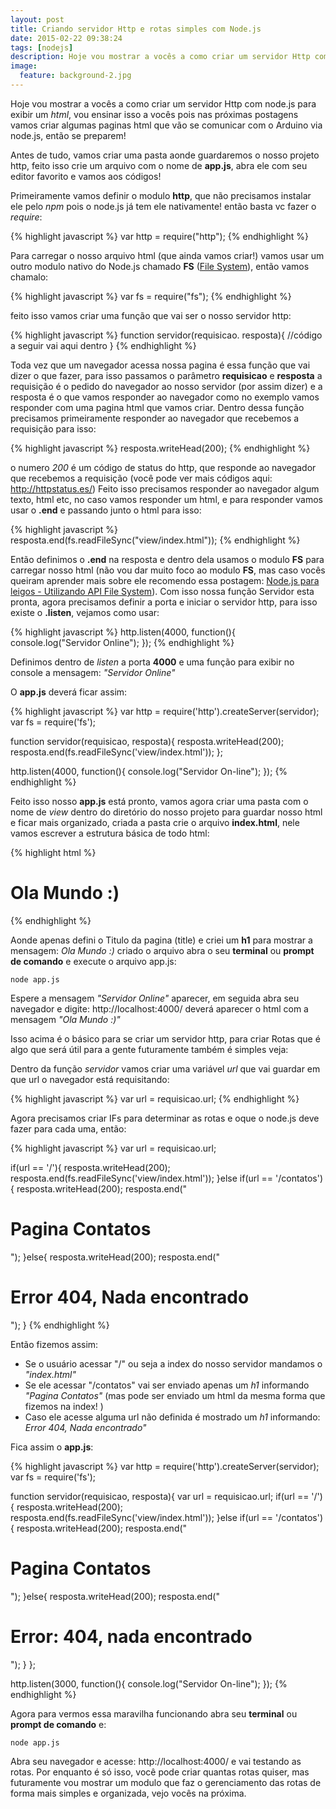 ```yaml
---
layout: post
title: Criando servidor Http e rotas simples com Node.js
date: 2015-02-22 09:38:24
tags: [nodejs]
description: Hoje vou mostrar a vocês a como criar um servidor Http com node.js para exibir um *html*, vou ensinar isso a vocês pois nas próximas postagens vamos criar algumas paginas html que vão se comunicar com o Arduino via node.js, então se preparem!
image:
  feature: background-2.jpg
---
```

Hoje vou mostrar a vocês a como criar um servidor Http com node.js para exibir um *html*, vou ensinar isso a vocês pois nas próximas postagens vamos criar algumas paginas html que vão se comunicar com o Arduino via node.js, então se preparem!

Antes de tudo, vamos criar uma pasta aonde guardaremos o nosso projeto http, feito isso crie um arquivo com o nome de **app.js**, abra ele com seu editor favorito e vamos aos códigos!

Primeiramente vamos definir o modulo **http**, que não precisamos instalar ele pelo *npm* pois o node.js já tem ele nativamente! então basta vc fazer o *require*:

{% highlight javascript %}
var http = require("http");
{% endhighlight %}

Para carregar o nosso arquivo html (que ainda vamos criar!) vamos usar um outro modulo nativo do Node.js chamado **FS** ([File System](http://nodejs.org/api/fs.html)), então vamos chamalo:

{% highlight javascript %}
var fs = require("fs");
{% endhighlight %}

feito isso vamos criar uma função que vai ser o nosso servidor http:

{% highlight javascript %}
function servidor(requisicao. resposta){
  //código a seguir vai aqui dentro
}
{% endhighlight %}

Toda vez que um navegador acessa nossa pagina é essa função que vai dizer o que fazer, para isso passamos o parâmetro **requisicao** e **resposta** a requisição é o pedido do navegador ao nosso servidor (por assim dizer) e a resposta é o que vamos responder ao navegador como no exemplo vamos responder com uma pagina html que vamos criar.
Dentro dessa função precisamos primeiramente responder ao navegador que recebemos a requisição para isso:

{% highlight javascript %}
resposta.writeHead(200);
{% endhighlight %}

o numero *200* é um código de status do http, que responde ao navegador que recebemos a requisição (você pode ver mais códigos aqui: http://httpstatus.es/)
Feito isso precisamos responder ao navegador algum texto, html etc, no caso vamos responder um html, e para responder vamos usar o **.end** e passando junto o html para isso:

{% highlight javascript %}
resposta.end(fs.readFileSync("view/index.html"));
{% endhighlight %}

Então definimos o **.end** na resposta e dentro dela usamos o modulo **FS** para carregar nosso html (não vou dar muito foco ao modulo **FS**, mas caso vocês queiram aprender mais sobre ele recomendo essa postagem: [Node.js para leigos - Utilizando API File System](http://udgwebdev.com/node-js-para-leigos-utilizando-api-file-system/)).
Com isso nossa função Servidor esta pronta, agora precisamos definir a porta e iniciar o servidor http, para isso existe o **.listen**, vejamos como usar:

{% highlight javascript %}
http.listen(4000, function(){
  console.log("Servidor Online");
});
{% endhighlight %}

Definimos dentro de *listen* a porta **4000** e uma função para exibir no console a mensagem: *"Servidor Online"*

O **app.js** deverá ficar assim:

{% highlight javascript %}
var http = require('http').createServer(servidor);
var fs = require('fs');

function servidor(requisicao, resposta){
    resposta.writeHead(200);
    resposta.end(fs.readFileSync('view/index.html'));
};

http.listen(4000, function(){
  console.log("Servidor On-line");
});
{% endhighlight %}

Feito isso nosso **app.js** está pronto, vamos agora criar uma pasta com o nome de *view* dentro do diretório do nosso projeto para guardar nosso html e ficar mais organizado, criada a pasta crie o arquivo **index.html**, nele vamos escrever a estrutura básica de todo html:

{% highlight html %}
<html>
  <head>
    <title>Ola Mundo</title>
  </head>
  <body>
    <h1>Ola Mundo :)</h1>
  </body>
</html>
{% endhighlight %}

Aonde apenas defini o Titulo da pagina (title) e criei um **h1** para mostrar a mensagem: *Ola Mundo :)* criado o arquivo abra o seu **terminal** ou **prompt de comando** e execute o arquivo app.js:

    node app.js

Espere a mensagem *"Servidor Online"* aparecer, em seguida abra seu navegador e digite: http://localhost:4000/ deverá aparecer o html com a mensagem *"Ola Mundo :)"*

Isso acima é o básico para se criar um servidor http, para criar Rotas que é algo que será útil para a gente futuramente também é simples veja:

Dentro da função *servidor* vamos criar uma variável *url* que vai guardar em que url o navegador está requisitando:

{% highlight javascript %}
var url = requisicao.url;
{% endhighlight %}

Agora precisamos criar IFs para determinar as rotas e oque o node.js deve fazer para cada uma, então:

{% highlight javascript %}
var url = requisicao.url;

if(url == '/'){
  resposta.writeHead(200);
  resposta.end(fs.readFileSync('view/index.html'));
}else if(url == '/contatos'){
  resposta.writeHead(200);
  resposta.end("<h1>Pagina Contatos</h1>");
}else{
	resposta.writeHead(200);
  resposta.end("<h1>Error 404, Nada encontrado</h1>");
}
{% endhighlight %}

Então fizemos assim:

 - Se o usuário acessar "/" ou seja a index do nosso servidor mandamos o *"index.html"*
 - Se ele acessar "/contatos" vai ser enviado apenas um *h1* informando *"Pagina Contatos"* (mas pode ser enviado um html da mesma forma que fizemos na index! )
 - Caso ele acesse alguma url não definida é mostrado um *h1* informando: *Error 404, Nada encontrado"*

Fica assim o **app.js**:

{% highlight javascript %}
var http = require('http').createServer(servidor);
var fs = require('fs');

function servidor(requisicao, resposta){
  var url = requisicao.url;
  if(url == '/'){
    resposta.writeHead(200);
    resposta.end(fs.readFileSync('view/index.html'));
  }else if(url == '/contatos'){
      resposta.writeHead(200);
      resposta.end("<h1>Pagina Contatos</h1>");
  }else{
    resposta.writeHead(200);
    resposta.end("<h1>Error: 404, nada encontrado</h1>");
  }
};

http.listen(3000, function(){
  console.log("Servidor On-line");
});
{% endhighlight %}

Agora para vermos essa maravilha funcionando abra seu **terminal** ou **prompt de comando** e:

    node app.js

Abra seu navegador e acesse: http://localhost:4000/ e vai testando as rotas.
Por enquanto é só isso, você pode criar quantas rotas quiser, mas futuramente vou mostrar um modulo que faz o gerenciamento das rotas de forma mais simples e organizada, vejo vocês na próxima.
